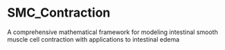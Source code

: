 # SMC_Contraction
A comprehensive mathematical framework for modeling intestinal  smooth muscle cell contraction with applications to intestinal edema

